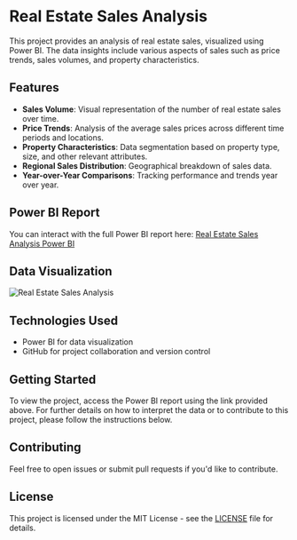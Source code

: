 # Real Estate Sales Analysis

This project provides an analysis of real estate sales, visualized using Power BI. The data insights include various aspects of sales such as price trends, sales volumes, and property characteristics.

## Features
- **Sales Volume**: Visual representation of the number of real estate sales over time.
- **Price Trends**: Analysis of the average sales prices across different time periods and locations.
- **Property Characteristics**: Data segmentation based on property type, size, and other relevant attributes.
- **Regional Sales Distribution**: Geographical breakdown of sales data.
- **Year-over-Year Comparisons**: Tracking performance and trends year over year.

## Power BI Report

You can interact with the full Power BI report here: [Real Estate Sales Analysis Power BI](https://app.powerbi.com/view?r=eyJrIjoiZWY4ZDFiNzItMDNkYS00MjQxLTg1MzYtYmVhNjI1YjBiMGI4IiwidCI6IjdlMjNhMzYyLTM3NzAtNDhlYi04ZGJmLTc0YTcwYjc4Nzc2ZCJ9)

## Data Visualization
![Real Estate Sales Analysis](image-url-here) <!-- Replace with the actual image URL -->

## Technologies Used
- Power BI for data visualization
- GitHub for project collaboration and version control

## Getting Started
To view the project, access the Power BI report using the link provided above. For further details on how to interpret the data or to contribute to this project, please follow the instructions below.

## Contributing
Feel free to open issues or submit pull requests if you'd like to contribute.

## License
This project is licensed under the MIT License - see the [LICENSE](LICENSE) file for details.
